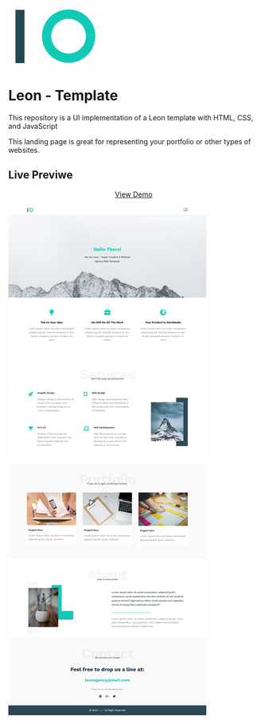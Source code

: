 ![logo](./image/logo.png)

# Leon - Template

This repository is a UI implementation of a Leon template with HTML, CSS, and JavaScript

This landing page is great for representing your portfolio or other types of websites.

## Live Previwe

<p align="center">
<a href="https://leon-youssef.netlify.app/">View Demo</a>
</p>

![snapshot](./image/implementation.png)
